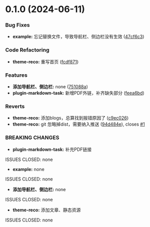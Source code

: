 # 0.1.0 (2024-06-11)


### Bug Fixes

* **example:** 忘记替换文件，导致导航栏、侧边栏没有生效 ([47cf6c3](https://github.com/recoluan/vuepress-theme-reco-demo/commit/47cf6c3b7b41a040b38e33f07e14fa49e070d041))


### Code Refactoring

* **theme-reco:** 重写首页 ([fcdf871](https://github.com/recoluan/vuepress-theme-reco-demo/commit/fcdf871afde43a7449c9879bb3956501fa0ae734))


### Features

* **添加导航栏、侧边栏:** none ([751088a](https://github.com/recoluan/vuepress-theme-reco-demo/commit/751088a9b04bd8b91fa11fa7b563218111f97f18))
* **plugin-markdown-task:** 新增PDF外链，补齐缺失部分 ([feea6bd](https://github.com/recoluan/vuepress-theme-reco-demo/commit/feea6bd205c8f486493cca66c50024a2cb21decb))


### Reverts

* **theme-reco:** 添加blogs，总算找到报错原因了 ([c9ec026](https://github.com/recoluan/vuepress-theme-reco-demo/commit/c9ec026df3fedb05b417ce10f126738e7b4b49f1))
* **theme-reco:** git 忽略掉dist，需要纳入推送 ([94d484e](https://github.com/recoluan/vuepress-theme-reco-demo/commit/94d484eb6d1b15fe73591a6aa5cb0bb232b439fb)), closes [#1](https://github.com/recoluan/vuepress-theme-reco-demo/issues/1)


### BREAKING CHANGES

* **plugin-markdown-task:** 补充PDF链接

ISSUES CLOSED: none
* **example:** none

ISSUES CLOSED: none
* **添加导航栏、侧边栏:** none

ISSUES CLOSED: none
* **theme-reco:** 添加文章、静态资源

ISSUES CLOSED: none



